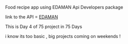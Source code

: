 Food recipe app using EDAMAN Api Developers package

link to the API  = [EDAMAN](https://developer.edamam.com/)

This is Day 4 of 75 project in 75 Days

i know its too basic  , big projects coming on weekends !
